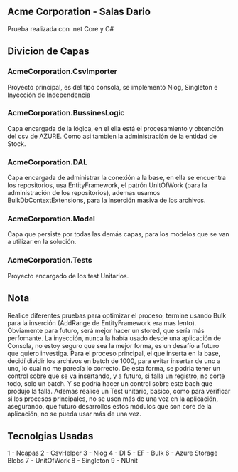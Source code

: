 ## Acme Corporation - Salas Dario
Prueba realizada con .net Core y C#
## Divicion de Capas
### AcmeCorporation.CsvImporter
Proyecto principal, es del tipo consola, se implementó Nlog, Singleton e Inyección de Independencia
### AcmeCorporation.BussinesLogic
Capa encargada de la lógica, en el ella está el procesamiento y obtención del csv de AZURE. Como asi tambien la administración de la entidad de Stock.
### AcmeCorporation.DAL
Capa encargada de administrar la conexión a la base, en ella se encuentra los repositorios, usa EntityFramework, el patrón UnitOfWork (para la administración de los repositorios), ademas usamos BulkDbContextExtensions, para la inserción masiva de los archivos.
### AcmeCorporation.Model
Capa que persiste por todas las demás capas, para los modelos que se van a utilizar en la solución.
### AcmeCorporation.Tests
Proyecto encargado de los test Unitarios.
## Nota
Realice diferentes pruebas para optimizar el proceso, termine usando Bulk para la inserción (AddRange de EntityFramework era mas lento). Obviamente para futuro, será mejor hacer un stored, que sería más perfomante. La inyección, nunca la había usado desde una aplicación de Consola, no estoy seguro que sea la mejor forma, es un desafío a futuro que quiero investiga. Para el proceso principal, el que inserta en la base, decidí dividir los archivos en batch de 1000, para evitar insertar de uno a uno, lo cual no me parecía lo correcto. De esta forma, se podria tener un control sobre que se va insertando, y a futuro, si falla un registro, no corte todo, solo un batch. Y se podría hacer un control sobre este bach que produjo la falla. Ademas realice un Test unitario, básico, como para verificar si los procesos principales, no se usen más de una vez en la aplicación, asegurando, que futuro desarrollos estos módulos que son core de la aplicación, no se pueda usar más de una vez.
## Tecnolgias Usadas
1 - Ncapas 2 - CsvHelper 3 - Nlog 4 - DI 5 - EF - Bulk 6 - Azure Storage Blobs 7 - UnitOfWork 8 - Singleton 9 - NUnit
